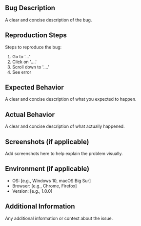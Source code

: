 ## Bug Description

A clear and concise description of the bug.

## Reproduction Steps

Steps to reproduce the bug:

1. Go to '...'
2. Click on '....'
3. Scroll down to '....'
4. See error

## Expected Behavior

A clear and concise description of what you expected to happen.

## Actual Behavior

A clear and concise description of what actually happened.

## Screenshots (if applicable)

Add screenshots here to help explain the problem visually.

## Environment (if applicable)

- OS: [e.g., Windows 10, macOS Big Sur]
- Browser: [e.g., Chrome, Firefox]
- Version: [e.g., 1.0.0]

## Additional Information

Any additional information or context about the issue.
